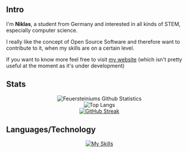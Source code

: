 ## Intro
I'm **Niklas**, a student from Germany and interested in all kinds of STEM, especially computer science. 

I really like the concept of Open Source Software and therefore want to contribute to it, when my skills are on a certain level.

If you want to know more feel free to visit [my website](https://feuerstein.dev) (which isn't pretty useful at the moment as it's under development)

## Stats
<div align="center">
<img  alt="Feuersteiniums Github Statistics" src="https://github-readme-stats.vercel.app/api?username=feuersteinium&theme=gruvbox&show_icons=true">
</div>
<div align="center">
<img  alt="Top Langs" src="https://github-readme-stats.vercel.app/api/top-langs/?username=feuersteinium&layout=compact&theme=gruvbox">
</div>
<div align="center">
<a  href="https://git.io/streak-stats"><img src="https://streak-stats.demolab.com?user=feuersteinium&theme=gruvbox&hide_border=true" alt="GitHub Streak" /></a>
</div>


## Languages/Technology

<div align="center">
  
[![My Skills](https://skillicons.dev/icons?i=git,html,css,python,github,githubactions,vscode,fediverse,md,docker,bash,linux)](https://skillicons.dev)

</div>
